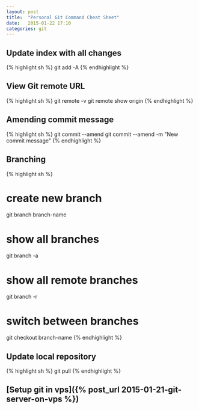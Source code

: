 ```yaml
---
layout: post
title:  "Personal Git Command Cheat Sheet"
date:   2015-01-22 17:10
categories: git
---
```


## Update index with all changes

{% highlight sh %}
git add -A
{% endhighlight %}

## View Git remote URL

{% highlight sh %}
git remote -v
git remote show origin
{% endhighlight %}

## Amending commit message

{% highlight sh %}
git commit --amend
git commit --amend -m "New commit message"
{% endhighlight %}

## Branching

{% highlight sh %}
# create new branch
git branch branch-name

# show all branches
git branch -a

# show all remote branches
git branch -r

# switch between branches
git checkout branch-name
{% endhighlight %}

## Update local repository

{% highlight sh %}
git pull
{% endhighlight %}

## [Setup git in vps]({% post_url 2015-01-21-git-server-on-vps %})

